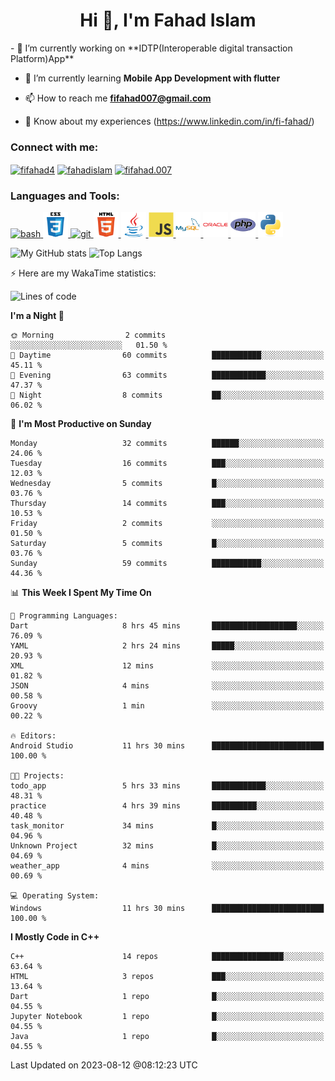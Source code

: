 <h1 align="center">Hi 👋, I'm Fahad Islam</h1>
- 🔭 I’m currently working on **IDTP(Interoperable digital transaction Platform)App**

- 🌱 I’m currently learning **Mobile App Development with flutter**

- 📫 How to reach me **fifahad007@gmail.com**

- 📄 Know about my experiences (https://www.linkedin.com/in/fi-fahad/)

<h3 align="left">Connect with me:</h3>
<p align="left">
<a href="https://twitter.com/fifahad4" target="blank"><img align="center" src="https://raw.githubusercontent.com/rahuldkjain/github-profile-readme-generator/master/src/images/icons/Social/twitter.svg" alt="fifahad4" height="30" width="40" /></a>
<a href="https://www.linkedin.com/in/fi-fahad/" target="blank"><img align="center" src="https://raw.githubusercontent.com/rahuldkjain/github-profile-readme-generator/master/src/images/icons/Social/linked-in-alt.svg" alt="fahadislam" height="30" width="40" /></a>
<a href="https://fb.com/fifahad.007" target="blank"><img align="center" src="https://raw.githubusercontent.com/rahuldkjain/github-profile-readme-generator/master/src/images/icons/Social/facebook.svg" alt="fifahad.007" height="30" width="40" /></a>
</p>

<h3 align="left">Languages and Tools:</h3>
<p align="left"> <a href="https://www.gnu.org/software/bash/" target="_blank" rel="noreferrer"> <img src="https://www.vectorlogo.zone/logos/gnu_bash/gnu_bash-icon.svg" alt="bash" width="40" height="40"/> </a> <a href="https://www.w3schools.com/css/" target="_blank" rel="noreferrer"> <img src="https://raw.githubusercontent.com/devicons/devicon/master/icons/css3/css3-original-wordmark.svg" alt="css3" width="40" height="40"/> </a> <a href="https://git-scm.com/" target="_blank" rel="noreferrer"> <img src="https://www.vectorlogo.zone/logos/git-scm/git-scm-icon.svg" alt="git" width="40" height="40"/> </a> <a href="https://www.w3.org/html/" target="_blank" rel="noreferrer"> <img src="https://raw.githubusercontent.com/devicons/devicon/master/icons/html5/html5-original-wordmark.svg" alt="html5" width="40" height="40"/> </a> <a href="https://www.java.com" target="_blank" rel="noreferrer"> <img src="https://raw.githubusercontent.com/devicons/devicon/master/icons/java/java-original.svg" alt="java" width="40" height="40"/> </a> <a href="https://developer.mozilla.org/en-US/docs/Web/JavaScript" target="_blank" rel="noreferrer"> <img src="https://raw.githubusercontent.com/devicons/devicon/master/icons/javascript/javascript-original.svg" alt="javascript" width="40" height="40"/> </a> <a href="https://www.mysql.com/" target="_blank" rel="noreferrer"> <img src="https://raw.githubusercontent.com/devicons/devicon/master/icons/mysql/mysql-original-wordmark.svg" alt="mysql" width="40" height="40"/> </a> <a href="https://www.oracle.com/" target="_blank" rel="noreferrer"> <img src="https://raw.githubusercontent.com/devicons/devicon/master/icons/oracle/oracle-original.svg" alt="oracle" width="40" height="40"/> </a> <a href="https://www.php.net" target="_blank" rel="noreferrer"> <img src="https://raw.githubusercontent.com/devicons/devicon/master/icons/php/php-original.svg" alt="php" width="40" height="40"/> </a> <a href="https://www.python.org" target="_blank" rel="noreferrer"> <img src="https://raw.githubusercontent.com/devicons/devicon/master/icons/python/python-original.svg" alt="python" width="40" height="40"/> </a> </p>

![My GitHub stats](https://github-readme-stats.vercel.app/api?username=Fahaddada47&show_icons=true&theme=radical)
![Top Langs](https://github-readme-stats.vercel.app/api/top-langs/?username=Fahaddada47&layout=donut)


⚡ Here are my WakaTime statistics:

<!--START_SECTION:waka-->
![Lines of code](https://img.shields.io/badge/From%20Hello%20World%20I%27ve%20Written-192.6%20thousand%20lines%20of%20code-blue)

**I'm a Night 🦉** 

```text
🌞 Morning                2 commits           ░░░░░░░░░░░░░░░░░░░░░░░░░   01.50 % 
🌆 Daytime                60 commits          ███████████░░░░░░░░░░░░░░   45.11 % 
🌃 Evening                63 commits          ████████████░░░░░░░░░░░░░   47.37 % 
🌙 Night                  8 commits           ██░░░░░░░░░░░░░░░░░░░░░░░   06.02 % 
```
📅 **I'm Most Productive on Sunday** 

```text
Monday                   32 commits          ██████░░░░░░░░░░░░░░░░░░░   24.06 % 
Tuesday                  16 commits          ███░░░░░░░░░░░░░░░░░░░░░░   12.03 % 
Wednesday                5 commits           █░░░░░░░░░░░░░░░░░░░░░░░░   03.76 % 
Thursday                 14 commits          ███░░░░░░░░░░░░░░░░░░░░░░   10.53 % 
Friday                   2 commits           ░░░░░░░░░░░░░░░░░░░░░░░░░   01.50 % 
Saturday                 5 commits           █░░░░░░░░░░░░░░░░░░░░░░░░   03.76 % 
Sunday                   59 commits          ███████████░░░░░░░░░░░░░░   44.36 % 
```


📊 **This Week I Spent My Time On** 

```text
💬 Programming Languages: 
Dart                     8 hrs 45 mins       ███████████████████░░░░░░   76.09 % 
YAML                     2 hrs 24 mins       █████░░░░░░░░░░░░░░░░░░░░   20.93 % 
XML                      12 mins             ░░░░░░░░░░░░░░░░░░░░░░░░░   01.82 % 
JSON                     4 mins              ░░░░░░░░░░░░░░░░░░░░░░░░░   00.58 % 
Groovy                   1 min               ░░░░░░░░░░░░░░░░░░░░░░░░░   00.22 % 

🔥 Editors: 
Android Studio           11 hrs 30 mins      █████████████████████████   100.00 % 

🐱‍💻 Projects: 
todo_app                 5 hrs 33 mins       ████████████░░░░░░░░░░░░░   48.31 % 
practice                 4 hrs 39 mins       ██████████░░░░░░░░░░░░░░░   40.48 % 
task_monitor             34 mins             █░░░░░░░░░░░░░░░░░░░░░░░░   04.96 % 
Unknown Project          32 mins             █░░░░░░░░░░░░░░░░░░░░░░░░   04.69 % 
weather_app              4 mins              ░░░░░░░░░░░░░░░░░░░░░░░░░   00.69 % 

💻 Operating System: 
Windows                  11 hrs 30 mins      █████████████████████████   100.00 % 
```

**I Mostly Code in C++** 

```text
C++                      14 repos            ████████████████░░░░░░░░░   63.64 % 
HTML                     3 repos             ███░░░░░░░░░░░░░░░░░░░░░░   13.64 % 
Dart                     1 repo              █░░░░░░░░░░░░░░░░░░░░░░░░   04.55 % 
Jupyter Notebook         1 repo              █░░░░░░░░░░░░░░░░░░░░░░░░   04.55 % 
Java                     1 repo              █░░░░░░░░░░░░░░░░░░░░░░░░   04.55 % 
```




 Last Updated on 2023-08-12 @08:12:23 UTC
<!--END_SECTION:waka-->


